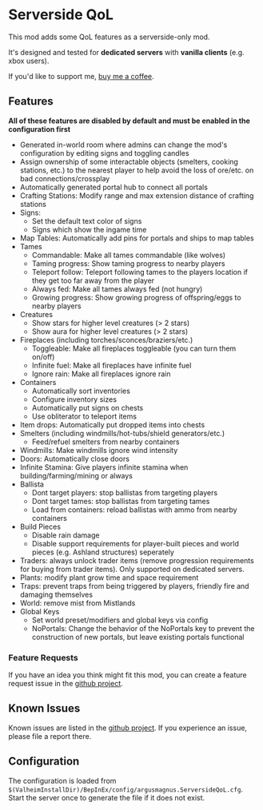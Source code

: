 # Serverside QoL
This mod adds some QoL features as a serverside-only mod.

It's designed and tested for **dedicated servers** with **vanilla clients** (e.g. xbox users).

If you'd like to support me, [buy me a coffee](coff.ee/argusmagnus).

## Features
**All of these features are disabled by default and must be enabled in the configuration first**
- Generated in-world room where admins can change the mod's configuration by editing signs and toggling candles
- Assign ownership of some interactable objects (smelters, cooking stations, etc.) to the nearest player to help avoid the loss of ore/etc. on bad connections/crossplay
- Automatically generated portal hub to connect all portals
- Crafting Stations: Modify range and max extension distance of crafting stations
- Signs:
    - Set the default text color of signs
    - Signs which show the ingame time
- Map Tables: Automatically add pins for portals and ships to map tables
- Tames
    - Commandable: Make all tames commandable (like wolves)
    - Taming progress: Show taming progress to nearby players
    - Teleport follow: Teleport following tames to the players location if they get too far away from the player
    - Always fed: Make all tames always fed (not hungry)
    - Growing progress: Show growing progress of offspring/eggs to nearby players
- Creatures
    - Show stars for higher level creatures (> 2 stars)
    - Show aura for higher level creatures (> 2 stars)
- Fireplaces (including torches/sconces/braziers/etc.)
    - Toggleable: Make all fireplaces toggleable (you can turn them on/off)
    - Infinite fuel: Make all fireplaces have infinite fuel
    - Ignore rain: Make all fireplaces ignore rain
- Containers
    - Automatically sort inventories
    - Configure inventory sizes
    - Automatically put signs on chests
    - Use obliterator to teleport items
- Item drops: Automatically put dropped items into chests
- Smelters (including windmills/hot-tubs/shield generators/etc.)
    - Feed/refuel smelters from nearby containers
- Windmills: Make windmills ignore wind intensity
- Doors: Automatically close doors
- Infinite Stamina: Give players infinite stamina when building/farming/mining or always
- Ballista
    - Dont target players: stop ballistas from targeting players
    - Dont target tames: stop ballistas from targeting tames
    - Load from containers: reload ballistas with ammo from nearby containers
- Build Pieces
    - Disable rain damage
    - Disable support requirements for player-built pieces and world pieces (e.g. Ashland structures) seperately
- Traders: always unlock trader items (remove progression requirements for buying from trader items). Only supported on dedicated servers.
- Plants: modify plant grow time and space requirement
- Traps: prevent traps from being triggered by players, friendly fire and damaging themselves
- World: remove mist from Mistlands
- Global Keys
    - Set world preset/modifiers and global keys via config
    - NoPortals: Change the behavior of the NoPortals key to prevent the construction of new portals, but leave existing portals functional

### Feature Requests
If you have an idea you think might fit this mod, you can create a feature request issue in the [github project](https://github.com/ArgusMagnus/ValheimServersideQoL/issues?q=is%3Aissue%20label%3Aenhancement%20).

## Known Issues
Known issues are listed in the [github project](https://github.com/ArgusMagnus/ValheimServersideQoL/issues?q=is%3Aissue%20label%3Abug%20(state%3Aopen%20OR%20label%3Awontfix)).
If you experience an issue, please file a report there.

## Configuration
The configuration is loaded from `$(ValheimInstallDir)/BepInEx/config/argusmagnus.ServersideQoL.cfg`. Start the server once to generate the file if it does not exist.

